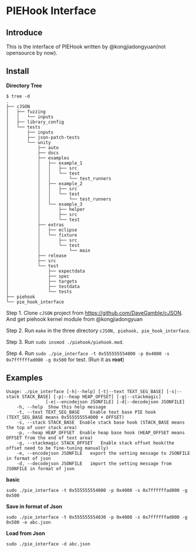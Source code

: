 # PIEHook Interface

## Introduce

This is the interface of PIEHook written by @kongjiadongyuan(not opensource by now).

## Install

**Directory Tree**

```shell
$ tree -d
.
├── cJSON
│   ├── fuzzing
│   │   └── inputs
│   ├── library_config
│   └── tests
│       ├── inputs
│       ├── json-patch-tests
│       └── unity
│           ├── auto
│           ├── docs
│           ├── examples
│           │   ├── example_1
│           │   │   ├── src
│           │   │   └── test
│           │   │       └── test_runners
│           │   ├── example_2
│           │   │   ├── src
│           │   │   └── test
│           │   │       └── test_runners
│           │   └── example_3
│           │       ├── helper
│           │       ├── src
│           │       └── test
│           ├── extras
│           │   ├── eclipse
│           │   └── fixture
│           │       ├── src
│           │       └── test
│           │           └── main
│           ├── release
│           ├── src
│           └── test
│               ├── expectdata
│               ├── spec
│               ├── targets
│               ├── testdata
│               └── tests
├── piehook
└── pie_hook_interface
```

Step 1. Clone `cJSON` project from https://github.com/DaveGamble/cJSON. And get piehook kernel module from @kongjiadongyuan

Step 2. Run `make` in the three directory `cJSON, piehook, pie_hook_interface`.

Step 3. Run `sudo insmod ./piehook/piehook.mod`.

Step 4. Run `sudo ./pie_interface -t 0x555555554000 -p 0x4000 -s 0x7ffffffad000 -g 0x500` for test. (Run it as **root**)

## Examples

```
Usage: ./pie_interface [-h|--help] [-t|--text TEXT_SEG_BASE] [-s|--stack STACK_BASE] [-p|--heap HEAP_OFFSET] [-g|--stackmagic]
               [-e|--encodejson JSONFILE] [-d|--decodejson JSONFILE]
    -h, --help	Show this help message
    -t, --text TEXT_SEG_BASE	Enable text base PIE hook (TEXT_SEG_BASE means 0x555555554000 + OFFSET)
    -s, --stack STACK_BASE	Enable stack base hook (STACK_BASE means the top of user stack area)
    -p, --heap HEAP_OFFSET	Enable heap base hook (HEAP_OFFSET means OFFSET from the end of text area)
    -g, --stackmagic STACK_OFFSET	Enable stack offset hook(the offset need to be fine-tuning manually)
    -e, --encodejson JSONFILE	export the setting message to JSONFILE in format of json
    -d, --decodejson JSONFILE	import the setting message from JSONFILE in format of json
```

**basic**

`sudo ./pie_interface -t 0x555555554000 -p 0x4000 -s 0x7ffffffad000 -g 0x500`

**Save in format of Json**

`sudo ./pie_interface -t 0x555555554030 -p 0x4000 -s 0x7ffffffad000 -g 0x500 -e abc.json`

**Load from Json**

`sudo ./pie_interface -d abc.json`

